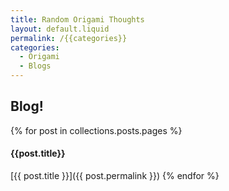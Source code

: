 ```yaml
---
title: Random Origami Thoughts
layout: default.liquid
permalink: /{{categories}}
categories: 
  - Origami
  - Blogs
---
```

## Blog!

{% for post in collections.posts.pages %}
#### {{post.title}}

[{{ post.title }}]({{ post.permalink }})
{% endfor %}
